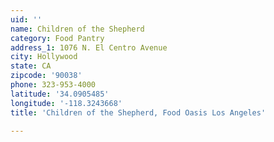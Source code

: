 ```yaml
---
uid: ''
name: Children of the Shepherd
category: Food Pantry
address_1: 1076 N. El Centro Avenue
city: Hollywood
state: CA
zipcode: '90038'
phone: 323-953-4000
latitude: '34.0905485'
longitude: '-118.3243668'
title: 'Children of the Shepherd, Food Oasis Los Angeles'

---
```

